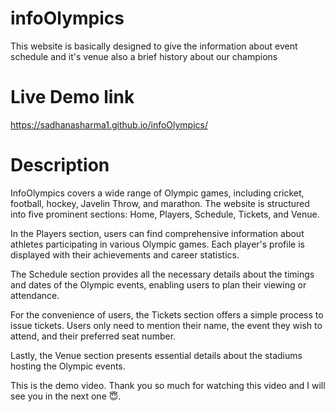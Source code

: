 # infoOlympics
This website is basically designed to give the information about event schedule and it's venue also a brief history about our champions
# Live Demo link
https://sadhanasharma1.github.io/infoOlympics/
# Description
InfoOlympics covers a wide range of Olympic games, including cricket, football, hockey, Javelin Throw, and marathon. The website is structured into five prominent sections: Home, Players, Schedule, Tickets, and Venue.

In the Players section, users can find comprehensive information about athletes participating in various Olympic games. Each player's profile is displayed with their achievements and career statistics.

The Schedule section provides all the necessary details about the timings and dates of the Olympic events, enabling users to plan their viewing or attendance.

For the convenience of users, the Tickets section offers a simple process to issue tickets. Users only need to mention their name, the event they wish to attend, and their preferred seat number.

Lastly, the Venue section presents essential details about the stadiums hosting the Olympic events.

This is the demo video. Thank you so much for watching this video and I will see you in the next one 😇.

